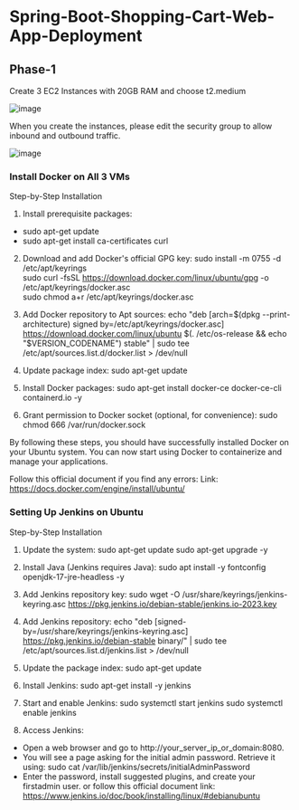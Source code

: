 # Spring-Boot-Shopping-Cart-Web-App-Deployment

## Phase-1

Create 3 EC2 Instances with 20GB RAM and choose t2.medium

![image](https://github.com/RavDas/Spring-Boot-Shopping-Cart-Web-App-Deployment/assets/86109995/d67e8e6a-6bde-4013-afd2-3973457947b6)

When you create the instances, please edit the security group to allow inbound and outbound traffic.

![image](https://github.com/RavDas/Spring-Boot-Shopping-Cart-Web-App-Deployment/assets/86109995/df26d93a-0c09-4552-b27a-8cbf286085a8)

### Install Docker on All 3 VMs

Step-by-Step Installation

1. Install prerequisite packages:
* sudo apt-get update
* sudo apt-get install ca-certificates curl

2. Download and add Docker's official GPG key:
sudo install -m 0755 -d /etc/apt/keyrings  
sudo curl -fsSL https://download.docker.com/linux/ubuntu/gpg -o /etc/apt/keyrings/docker.asc  
sudo chmod a+r /etc/apt/keyrings/docker.asc

4. Add Docker repository to Apt sources:
echo "deb [arch=$(dpkg --print-architecture) signed
by=/etc/apt/keyrings/docker.asc]
https://download.docker.com/linux/ubuntu $(. /etc/os-release && echo
"$VERSION_CODENAME") stable" | sudo tee
/etc/apt/sources.list.d/docker.list > /dev/null

5. Update package index:
sudo apt-get update

6. Install Docker packages:
sudo apt-get install docker-ce docker-ce-cli containerd.io -y

7. Grant permission to Docker socket (optional, for convenience):
sudo chmod 666 /var/run/docker.sock

By following these steps, you should have successfully installed Docker on your Ubuntu system. You can now start using Docker to containerize and manage your applications.

Follow this official document if you find any errors: Link: https://docs.docker.com/engine/install/ubuntu/

### Setting Up Jenkins on Ubuntu

Step-by-Step Installation

1. Update the system:
sudo apt-get update
sudo apt-get upgrade -y

2. Install Java (Jenkins requires Java):
sudo apt install -y fontconfig openjdk-17-jre-headless -y

3. Add Jenkins repository key:
sudo wget -O /usr/share/keyrings/jenkins-keyring.asc
https://pkg.jenkins.io/debian-stable/jenkins.io-2023.key

4. Add Jenkins repository:
echo "deb [signed-by=/usr/share/keyrings/jenkins-keyring.asc]
https://pkg.jenkins.io/debian-stable binary/" | sudo tee
/etc/apt/sources.list.d/jenkins.list > /dev/null

5. Update the package index:
sudo apt-get update

6. Install Jenkins:
sudo apt-get install -y jenkins

7. Start and enable Jenkins:
sudo systemctl start jenkins
sudo systemctl enable jenkins

8. Access Jenkins:
- Open a web browser and go to http://your_server_ip_or_domain:8080.
- You will see a page asking for the initial admin password. Retrieve it using: sudo cat /var/lib/jenkins/secrets/initialAdminPassword
- Enter the password, install suggested plugins, and create your firstadmin user. or follow this official document link: https://www.jenkins.io/doc/book/installing/linux/#debianubuntu
